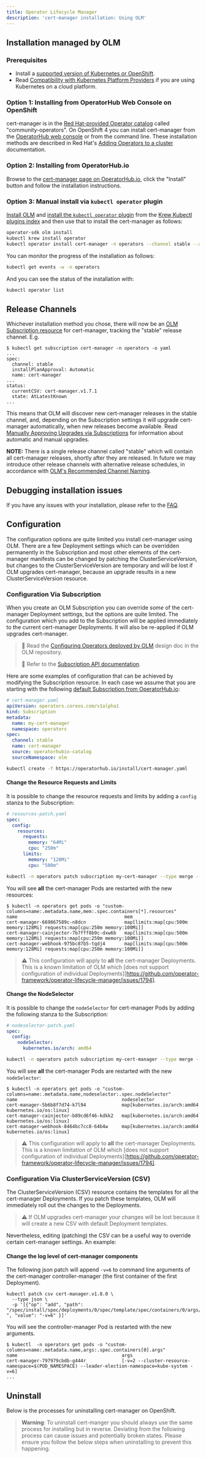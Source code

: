 ```yaml
---
title: Operator Lifecycle Manager
description: 'cert-manager installation: Using OLM'
---
```


## Installation managed by OLM

### Prerequisites

- Install a [supported version of Kubernetes or OpenShift](./supported-releases.md).
- Read [Compatibility with Kubernetes Platform Providers](./compatibility.md) if you are using Kubernetes on a cloud platform.

### Option 1: Installing from OperatorHub Web Console on OpenShift

cert-manager is in the [Red Hat-provided Operator catalog][] called "community-operators".
On OpenShift 4 you can install cert-manager from the [OperatorHub web console][] or from the command line.
These installation methods are described in Red Hat's [Adding Operators to a cluster][] documentation.

[Red Hat-provided Operator catalog]: https://docs.openshift.com/container-platform/4.7/operators/understanding/olm-rh-catalogs.html#olm-rh-catalogs_olm-rh-catalogs
[OperatorHub web console]: https://docs.openshift.com/container-platform/4.7/operators/understanding/olm-understanding-operatorhub.html
[Adding Operators to a cluster]: https://docs.openshift.com/container-platform/4.7/operators/admin/olm-adding-operators-to-cluster.html


### Option 2: Installing from OperatorHub.io

Browse to the [cert-manager page on OperatorHub.io](https://operatorhub.io/operator/cert-manager),
click the "Install" button and follow the installation instructions.

### Option 3: Manual install via `kubectl operator` plugin

[Install OLM][] and [install the `kubectl operator` plugin][]
from the [Krew Kubectl plugins index][] and then use that to install the cert-manager as follows:

```sh
operator-sdk olm install
kubectl krew install operator
kubectl operator install cert-manager -n operators --channel stable --approval Automatic
```

You can monitor the progress of the installation as follows:

```sh
kubectl get events -w -n operators
```

And you can see the status of the installation with:

```sh
kubectl operator list
```

[install OLM]: https://sdk.operatorframework.io/docs/installation/
[install the `kubectl operator` plugin]: https://github.com/operator-framework/kubectl-operator#install
[Krew Kubectl plugins index]: https://krew.sigs.k8s.io/plugins/#:~:text=cert-manager

## Release Channels

Whichever installation method you chose, there will now be an [OLM Subscription resource][] for cert-manager,
tracking the "stable" release channel. E.g.

```console
$ kubectl get subscription cert-manager -n operators -o yaml
...
spec:
  channel: stable
  installPlanApproval: Automatic
  name: cert-manager
...
status:
  currentCSV: cert-manager.v1.7.1
  state: AtLatestKnown
...
```

This means that OLM will discover new cert-manager releases in the stable channel,
and, depending on the Subscription settings it will upgrade cert-manager automatically,
when new releases become available.
Read [Manually Approving Upgrades via Subscriptions][] for information about automatic and manual upgrades.

[OLM Subscription resource]: https://olm.operatorframework.io/docs/concepts/crds/subscription/
[Manually Approving Upgrades via Subscriptions]: https://olm.operatorframework.io/docs/concepts/crds/subscription/#manually-approving-upgrades-via-subscriptions

**NOTE:** There is a single release channel called "stable" which will contain all cert-manager releases, shortly after they are released.
In future we may introduce other release channels with alternative release schedules,
in accordance with [OLM's Recommended Channel Naming][].

[OLM's Recommended Channel Naming]: https://olm.operatorframework.io/docs/best-practices/channel-naming/#recommended-channel-naming

## Debugging installation issues

If you have any issues with your installation, please refer to the
[FAQ](../faq/README.md).

## Configuration

The configuration options are quite limited you install cert-manager using OLM.
There are a few Deployment settings which can be overridden permanently in the Subscription
and most other elements of the cert-manager manifests can be changed by patching the ClusterServiceVersion,
but changes to the ClusterServiceVersion are temporary and will be lost if OLM upgrades cert-manager,
because an upgrade results in a new ClusterServiceVersion resource.

### Configuration Via Subscription

When you create an OLM Subscription you can override *some* of the cert-manager Deployment settings,
but the options are quite limited.
The configuration which you add to the Subscription will be applied immediately to the current cert-manager Deployments.
It will also be re-applied if OLM upgrades cert-manager.

> 🔰  Read the [Configuring Operators deployed by OLM](https://github.com/operator-framework/operator-lifecycle-manager/blob/master/doc/design/subscription-config.md#configuring-operators-deployed-by-olm) design doc in the OLM repository.
>
> 🔰 Refer to the [Subscription API documentation](https://github.com/operator-framework/api/blob/master/pkg/operators/v1alpha1/subscription_types.go).

Here are some examples of configuration that can be achieved by modifying the Subscription resource.
In each case we assume that you are starting with the following [default Subscription from OperatorHub.io]((https://operatorhub.io/install/cert-manager.yaml)):

```yaml
# cert-manager.yaml
apiVersion: operators.coreos.com/v1alpha1
kind: Subscription
metadata:
  name: my-cert-manager
  namespace: operators
spec:
  channel: stable
  name: cert-manager
  source: operatorhubio-catalog
  sourceNamespace: olm
```

```bash
kubectl create -f https://operatorhub.io/install/cert-manager.yaml
```

#### Change the Resource Requests and Limits

It is possible to change the resource requests and limits by adding a `config` stanza to the Subscription:

```yaml
# resources-patch.yaml
spec:
  config:
    resources:
      requests:
        memory: "64Mi"
        cpu: "250m"
      limits:
        memory: "128Mi"
        cpu: "500m"
```


```bash
kubectl -n operators patch subscription my-cert-manager --type merge --patch-file resources-patch.yaml
```

You will see **all** the cert-manager Pods are restarted with the new resources:

```console
$ kubectl -n operators get pods -o "custom-columns=name:.metadata.name,mem:.spec.containers[*].resources"
name                                       mem
cert-manager-669867589c-n8dcn              map[limits:map[cpu:500m memory:128Mi] requests:map[cpu:250m memory:100Mi]]
cert-manager-cainjector-7b7fff8b9c-dxw6b   map[limits:map[cpu:500m memory:128Mi] requests:map[cpu:250m memory:100Mi]]
cert-manager-webhook-975bc87b5-tqdj4       map[limits:map[cpu:500m memory:128Mi] requests:map[cpu:250m memory:100Mi]]
```

> :warning: This configuration will apply to **all** the cert-manager Deployments.
> This is a known limitation of OLM which [does not support configuration of individual Deployments][https://github.com/operator-framework/operator-lifecycle-manager/issues/1794].

#### Change the NodeSelector

It is possible to change the `nodeSelector` for cert-manager Pods by adding the following stanza to the Subscription:

```yaml
# nodeselector-patch.yaml
spec:
  config:
    nodeSelector:
      kubernetes.io/arch: amd64
```

```bash
kubectl -n operators patch subscription my-cert-manager --type merge --patch-file nodeselector-patch.yaml
```

You will see **all** the cert-manager Pods are restarted with the new `nodeSelector`:

```console
$ kubectl -n operators get pods -o "custom-columns=name:.metadata.name,nodeselector:.spec.nodeSelector"
name                                      nodeselector
cert-manager-5b6b8f7d74-k7l94             map[kubernetes.io/arch:amd64 kubernetes.io/os:linux]
cert-manager-cainjector-b89cd6f46-kdkk2   map[kubernetes.io/arch:amd64 kubernetes.io/os:linux]
cert-manager-webhook-8464bc7cc8-64b4w     map[kubernetes.io/arch:amd64 kubernetes.io/os:linux]
```

> :warning: This configuration will apply to **all** the cert-manager Deployments.
> This is a known limitation of OLM which [does not support configuration of individual Deployments][https://github.com/operator-framework/operator-lifecycle-manager/issues/1794].

### Configuration Via ClusterServiceVersion (CSV)

The ClusterServiceVersion (CSV) resource contains the templates for all the cert-manager Deployments.
If you patch these templates, OLM will immediately roll out the changes to the Deployments.

> :warning: If OLM upgrades cert-manager your changes will be lost because it will create a new CSV with default Deployment templates.

Nevertheless, editing (patching) the CSV can be a useful way to override certain cert-manager settings. An example:

#### Change the log level of cert-manager components

The following json patch will append `-v=6` to command line arguments of the cert-manager controller-manager
(the first container of the first Deployment).

```
kubectl patch csv cert-manager.v1.8.0 \
  --type json \
  -p '[{"op": "add", "path": "/spec/install/spec/deployments/0/spec/template/spec/containers/0/args/-", "value": "-v=6" }]'
```

You will see the controller-manager Pod is restarted with the new arguments.

```
$ kubectl  -n operators get pods -o "custom-columns=name:.metadata.name,args:.spec.containers[0].args"
name                                      args
cert-manager-797979cbdb-g444r             [-v=2 --cluster-resource-namespace=$(POD_NAMESPACE) --leader-election-namespace=kube-system -v=6]
...
```

## Uninstall

Below is the processes for uninstalling cert-manager on OpenShift.

> **Warning**: To uninstall cert-manger you should always use the same process for
> installing but in reverse. Deviating from the following process can cause
> issues and potentially broken states. Please ensure you follow the below steps
> when uninstalling to prevent this happening.
